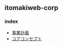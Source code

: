 ## itomakiweb-corp


### index

- [事業計画](https://itomakiweb-corp.github.io/corp/)
- [コアコンセプト](https://itomakiweb-corp.github.io/dev/)
